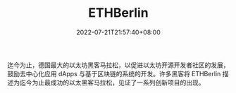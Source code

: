 ﻿---
weight: 
title: "ETHBerlin"
description: "迄今为止，德国最大的以太坊黑客马拉松，以促进以太坊开源开发者社区的发展，鼓励去中心化应用 dApps 与基于区块链的系统的开发"
date: 2022-07-21T21:57:40+08:00
lastmod: 2022-07-21T16:45:40+08:00
draft: false
authors: ["MineW"]
featuredImage: "ethberlin.jpg"
link: "https://ethberlin.com/"
tags: ["元宇宙社区","ETHBerlin"]
categories: ["navigation"]
navigation: ["元宇宙社区"]
lightgallery: true
toc: true
pinned: false
recommend: false
recommend1: false
---
迄今为止，德国最大的以太坊黑客马拉松，以促进以太坊开源开发者社区的发展，鼓励去中心化应用 dApps 与基于区块链的系统的开发。许多黑客将 ETHBerlin 描述为迄今为止最成功的以太黑客马拉松，见证了一系列创新项目的出现。
